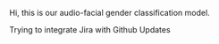 
Hi, this is our audio-facial gender classification model.

Trying to integrate Jira with Github Updates